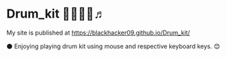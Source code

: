 # Drum_kit 🎸🤘🎼🎵♬

 My site is published at https://blackhacker09.github.io/Drum_kit/
 
 ⚫ Enjoying playing drum kit using mouse and  respective keyboard keys. 😊
